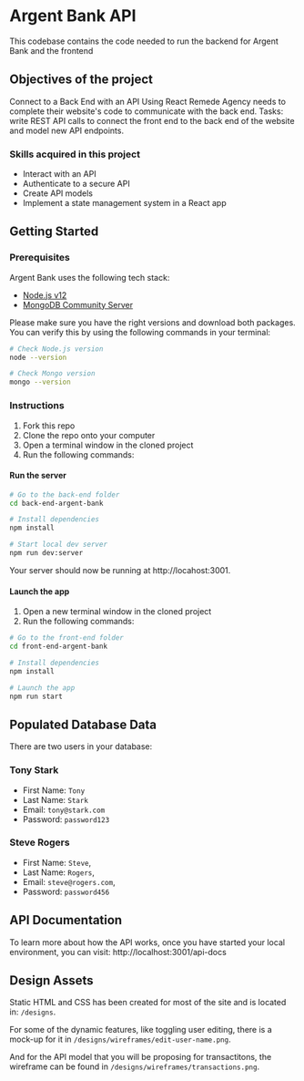 # Argent Bank API

This codebase contains the code needed to run the backend for Argent Bank and the frontend


## Objectives of the project

Connect to a Back End with an API Using React
Remede Agency needs to complete their website's code to communicate with the back end. 
Tasks: write REST API calls to connect the front end to the back end of the website and model new API endpoints.


### Skills acquired in this project
* Interact with an API
* Authenticate to a secure API
* Create API models
* Implement a state management system in a React app

## Getting Started

### Prerequisites

Argent Bank uses the following tech stack:

- [Node.js v12](https://nodejs.org/en/)
- [MongoDB Community Server](https://www.mongodb.com/try/download/community)

Please make sure you have the right versions and download both packages. You can verify this by using the following commands in your terminal:

```bash
# Check Node.js version
node --version

# Check Mongo version
mongo --version
```

### Instructions

1. Fork this repo
1. Clone the repo onto your computer
1. Open a terminal window in the cloned project
1. Run the following commands:

#### Run the server

```bash
# Go to the back-end folder
cd back-end-argent-bank

# Install dependencies
npm install

# Start local dev server
npm run dev:server

```

Your server should now be running at http://locahost:3001.

#### Launch the app

1. Open a new terminal window in the cloned project
1. Run the following commands:

```bash
# Go to the front-end folder
cd front-end-argent-bank

# Install dependencies
npm install

# Launch the app
npm run start

```

## Populated Database Data

There are two users in your database:

### Tony Stark

- First Name: `Tony`
- Last Name: `Stark`
- Email: `tony@stark.com`
- Password: `password123`

### Steve Rogers

- First Name: `Steve`,
- Last Name: `Rogers`,
- Email: `steve@rogers.com`,
- Password: `password456`

## API Documentation

To learn more about how the API works, once you have started your local environment, you can visit: http://localhost:3001/api-docs

## Design Assets

Static HTML and CSS has been created for most of the site and is located in: `/designs`.

For some of the dynamic features, like toggling user editing, there is a mock-up for it in `/designs/wireframes/edit-user-name.png`.

And for the API model that you will be proposing for transactitons, the wireframe can be found in `/designs/wireframes/transactions.png`.
